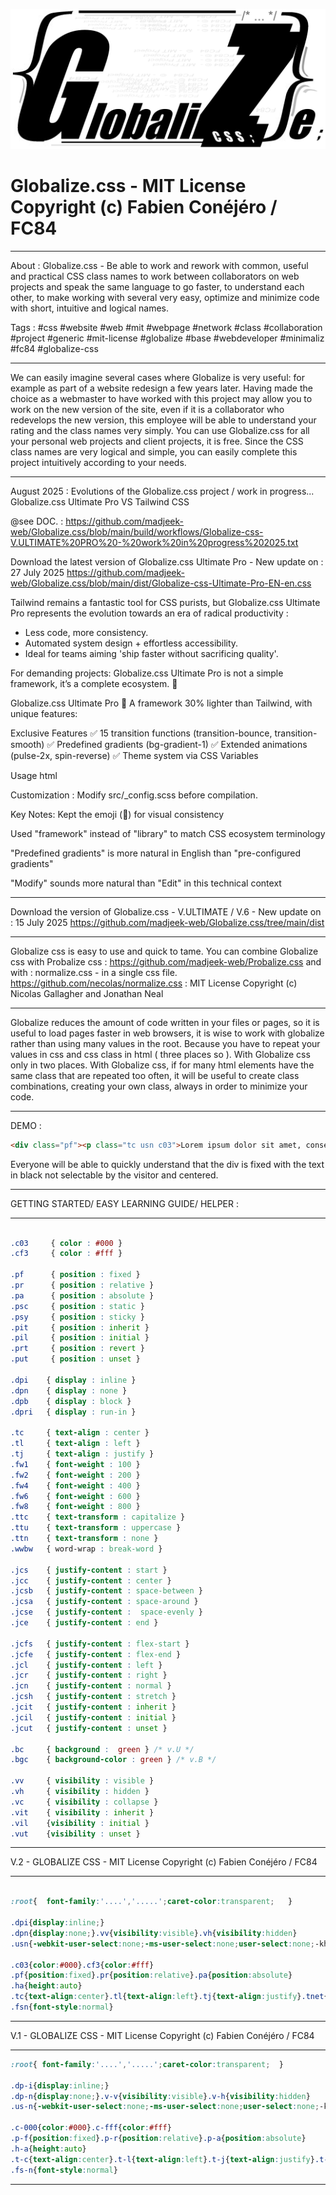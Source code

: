 ![globalize-css-icon](https://raw.githubusercontent.com/madjeek-web/Globalize.css/main/globalize-css-icon.png)

# Globalize.css - MIT License Copyright (c) Fabien Conéjéro / FC84
___

About : 
Globalize.css - Be able to work and rework with common, useful and practical CSS class names to work between collaborators on web projects and speak the same language to go faster, to understand each other, to make working with several very easy, optimize and minimize code with short, intuitive and logical names.

Tags :
#css #website #web #mit #webpage #network #class #collaboration #project #generic #mit-license #globalize #base #webdeveloper #minimaliz #fc84 #globalize-css
___
We can easily imagine several cases where Globalize is very useful: for example as part of a website redesign a few years later. Having made the choice as a webmaster to have worked with this project may allow you to work on the new version of the site, even if it is a collaborator who redevelops the new version, this employee will be able to understand your rating and the class names very simply.
You can use Globalize.css for all your personal web projects and client projects, it is free.
Since the CSS class names are very logical and simple, you can easily complete this project intuitively according to your needs.
____

August 2025 :
Evolutions of the Globalize.css project / work in progress...
Globalize.css Ultimate Pro VS Tailwind CSS  

@see DOC. : https://github.com/madjeek-web/Globalize.css/blob/main/build/workflows/Globalize-css-V.ULTIMATE%20PRO%20-%20work%20in%20progress%202025.txt

Download the latest version of Globalize.css Ultimate Pro - New update on : 27 July 2025
https://github.com/madjeek-web/Globalize.css/blob/main/dist/Globalize-css-Ultimate-Pro-EN-en.css

Tailwind remains a fantastic tool for CSS purists, but Globalize.css Ultimate Pro represents the evolution towards an era of radical productivity :  
- Less code, more consistency.
- Automated system design + effortless accessibility.
- Ideal for teams aiming 'ship faster without sacrificing quality'.

For demanding projects: Globalize.css Ultimate Pro is not a simple framework, it’s a complete ecosystem. 🚀

Globalize.css Ultimate Pro 🚀
A framework 30% lighter than Tailwind, with unique features:

Exclusive Features
✅ 15 transition functions (transition-bounce, transition-smooth)
✅ Predefined gradients (bg-gradient-1)
✅ Extended animations (pulse-2x, spin-reverse)
✅ Theme system via CSS Variables

Usage
html
<link href="dist/Globalize-css-Ultimate-Pro-EN-en.css" rel="stylesheet">  
Customization :
Modify src/_config.scss before compilation.

Key Notes:
Kept the emoji (🚀) for visual consistency

Used "framework" instead of "library" to match CSS ecosystem terminology

"Predefined gradients" is more natural in English than "pre-configured gradients"

"Modify" sounds more natural than "Edit" in this technical context
____
Download the version of Globalize.css - V.ULTIMATE / V.6 - New update on : 15 July 2025
https://github.com/madjeek-web/Globalize.css/tree/main/dist
____
Globalize css is easy to use and quick to tame. 
You can combine Globalize css with Probalize css : https://github.com/madjeek-web/Probalize.css and with : normalize.css - in a single css file.
https://github.com/necolas/normalize.css : MIT License Copyright (c) Nicolas Gallagher and Jonathan Neal  
___
Globalize reduces the amount of code written in your files or pages, so it is useful to load pages faster in web browsers, it is wise to work with globalize rather than using many values in the root. Because you have to repeat your values in css and css class in html ( three places so ).
With Globalize css only in two places.
With Globalize css, if for many html elements have the same class that are repeated too often, it will be useful to create class combinations, creating your own class, always in order to minimize your code.

___

DEMO :
```html
<div class="pf"><p class="tc usn c03">Lorem ipsum dolor sit amet, consectetur adipiscing elit.</p></div>
```
Everyone will be able to quickly understand that the div is fixed with the text in black not selectable by the visitor and centered.
_ _ _ _ _ _ _ _ _ _ _ _ _ _ _ _ _ _  _ 

GETTING STARTED/ EASY LEARNING GUIDE/ HELPER :
_ _ _ _ _ _ _ _ _ _ _ _ _ _ _ _ _ _  _ 
```css

.c03     { color : #000 }
.cf3     { color : #fff }

.pf      { position : fixed }
.pr      { position : relative }
.pa      { position : absolute }
.psc     { position : static }
.psy     { position : sticky }
.pit     { position : inherit }
.pil     { position : initial }
.prt     { position : revert }
.put     { position : unset }

.dpi    { display : inline }
.dpn    { display : none }
.dpb    { display : block }
.dpri   { display : run-in }

.tc     { text-align : center }
.tl     { text-align : left }
.tj     { text-align : justify }
.fw1    { font-weight : 100 }
.fw2    { font-weight : 200 }
.fw4    { font-weight : 400 }
.fw6    { font-weight : 600 }
.fw8    { font-weight : 800 }
.ttc    { text-transform : capitalize }
.ttu    { text-transform : uppercase }
.ttn    { text-transform : none }
.wwbw   { word-wrap : break-word }

.jcs    { justify-content : start }
.jcc    { justify-content : center }
.jcsb   { justify-content : space-between }
.jcsa   { justify-content : space-around }
.jcse   { justify-content :  space-evenly }
.jce    { justify-content : end }

.jcfs   { justify-content : flex-start }
.jcfe   { justify-content : flex-end }
.jcl    { justify-content : left }
.jcr    { justify-content : right }
.jcn    { justify-content : normal }
.jcsh   { justify-content : stretch }
.jcit   { justify-content : inherit }
.jcil   { justify-content : initial }
.jcut   { justify-content : unset }

.bc     { background :  green } /* v.U */
.bgc    { background-color : green } /* v.B */

.vv     { visibility : visible }
.vh     { visibility : hidden }
.vc     { visibility : collapse }
.vit    { visibility : inherit }
.vil    {visibility : initial }
.vut    {visibility : unset }
```
 ____________________________________

V.2 - GLOBALIZE CSS  -  MIT License Copyright (c) Fabien Conéjéro / FC84
____________________________________
```css

:root{  font-family:'....','.....';caret-color:transparent;   }

.dpi{display:inline;}
.dpn{display:none;}.vv{visibility:visible}.vh{visibility:hidden}
.usn{-webkit-user-select:none;-ms-user-select:none;user-select:none;-khtml-user-select:none;-moz-user-select:none}

.c03{color:#000}.cf3{color:#fff}
.pf{position:fixed}.pr{position:relative}.pa{position:absolute}
.ha{height:auto}
.tc{text-align:center}.tl{text-align:left}.tj{text-align:justify}.tnet{-webkit-font-smoothing:antialiased;-moz-osx-font-smoothing:grayscale}
.fsn{font-style:normal}
```
____________________________________

V.1 - GLOBALIZE CSS  - MIT License Copyright (c) Fabien Conéjéro / FC84  
____________________________________
```css
:root{ font-family:'....','.....';caret-color:transparent;  }

.dp-i{display:inline;}
.dp-n{display:none;}.v-v{visibility:visible}.v-h{visibility:hidden}
.us-n{-webkit-user-select:none;-ms-user-select:none;user-select:none;-khtml-user-select:none;-moz-user-select:none}

.c-000{color:#000}.c-fff{color:#fff}
.p-f{position:fixed}.p-r{position:relative}.p-a{position:absolute}
.h-a{height:auto}
.t-c{text-align:center}.t-l{text-align:left}.t-j{text-align:justify}.t-net{-webkit-font-smoothing:antialiased;-moz-osx-font-smoothing:grayscale}
.fs-n{font-style:normal}
```
____________________________________
